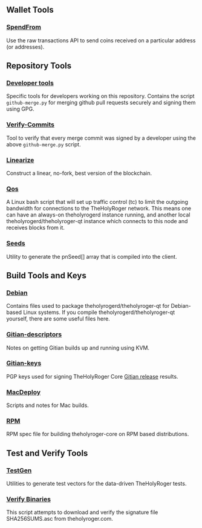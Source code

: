 Wallet Tools
---------------------

### [SpendFrom](/contrib/spendfrom) ###

Use the raw transactions API to send coins received on a particular
address (or addresses).

Repository Tools
---------------------

### [Developer tools](/contrib/devtools) ###
Specific tools for developers working on this repository.
Contains the script `github-merge.py` for merging github pull requests securely and signing them using GPG.

### [Verify-Commits](/contrib/verify-commits) ###
Tool to verify that every merge commit was signed by a developer using the above `github-merge.py` script.

### [Linearize](/contrib/linearize) ###
Construct a linear, no-fork, best version of the blockchain.

### [Qos](/contrib/qos) ###

A Linux bash script that will set up traffic control (tc) to limit the outgoing bandwidth for connections to the TheHolyRoger network. This means one can have an always-on theholyrogerd instance running, and another local theholyrogerd/theholyroger-qt instance which connects to this node and receives blocks from it.

### [Seeds](/contrib/seeds) ###
Utility to generate the pnSeed[] array that is compiled into the client.

Build Tools and Keys
---------------------

### [Debian](/contrib/debian) ###
Contains files used to package theholyrogerd/theholyroger-qt
for Debian-based Linux systems. If you compile theholyrogerd/theholyroger-qt yourself, there are some useful files here.

### [Gitian-descriptors](/contrib/gitian-descriptors) ###
Notes on getting Gitian builds up and running using KVM.

### [Gitian-keys](/contrib/gitian-keys)
PGP keys used for signing TheHolyRoger Core [Gitian release](/doc/release-process.md) results.

### [MacDeploy](/contrib/macdeploy) ###
Scripts and notes for Mac builds. 

### [RPM](/contrib/rpm) ###
RPM spec file for building theholyroger-core on RPM based distributions.

Test and Verify Tools 
---------------------

### [TestGen](/contrib/testgen) ###
Utilities to generate test vectors for the data-driven TheHolyRoger tests.

### [Verify Binaries](/contrib/verifybinaries) ###
This script attempts to download and verify the signature file SHA256SUMS.asc from theholyroger.com.
